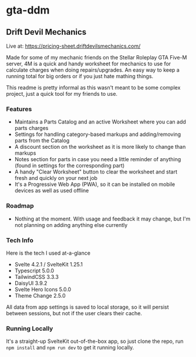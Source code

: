 # gta-ddm

## Drift Devil Mechanics

Live at: https://pricing-sheet.driftdevilsmechanics.com/

Made for some of my mechanic friends on the Stellar Roleplay GTA Five-M server, 4M is a quick and handy worksheet for mechanics to use for calculate charges when doing repairs/upgrades.
An easy way to keep a running total for big orders or if you just hate mathing things.

This readme is pretty informal as this wasn't meant to be some complex project, just a quick tool for my friends to use.

### Features
- Maintains a Parts Catalog and an active Worksheet where you can add parts charges
- Settings for handling category-based markups and adding/removing parts from the Catalog
- A discount section on the worksheet as it is more likely to change than markups
- Notes section for parts in case you need a little reminder of anything (found in settings for the corresponding part)
- A handy "Clear Worksheet" button to clear the worksheet and start fresh and quickly on your next job
- It's a Progressive Web App (PWA), so it can be installed on mobile devices as well as used offline

### Roadmap
- Nothing at the moment. With usage and feedback it may change, but I'm not planning on adding anything else currently

### Tech Info
Here is the tech I used at-a-glance
- Svelte 4.2.1 / SvelteKit 1.25.1
- Typescript 5.0.0
- TailwindCSS 3.3.3
- DaisyUI 3.9.2
- Svelte Hero Icons 5.0.0
- Theme Change 2.5.0

All data from app settings is saved to local storage, so it will persist between sessions, but not if the user clears their cache.

### Running Locally
It's a straight-up SvelteKit out-of-the-box app, so just clone the repo, run `npm install` and `npm run dev` to get it running locally.
